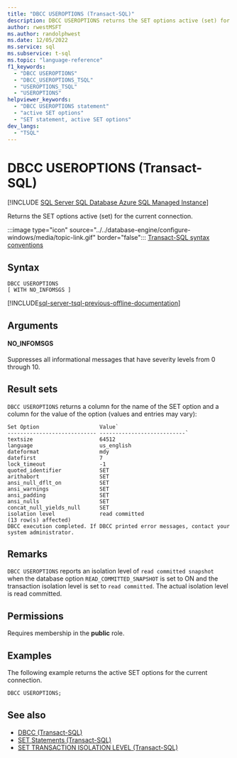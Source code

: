 ```yaml
---
title: "DBCC USEROPTIONS (Transact-SQL)"
description: DBCC USEROPTIONS returns the SET options active (set) for the current connection.
author: rwestMSFT
ms.author: randolphwest
ms.date: 12/05/2022
ms.service: sql
ms.subservice: t-sql
ms.topic: "language-reference"
f1_keywords:
  - "DBCC USEROPTIONS"
  - "DBCC_USEROPTIONS_TSQL"
  - "USEROPTIONS_TSQL"
  - "USEROPTIONS"
helpviewer_keywords:
  - "DBCC USEROPTIONS statement"
  - "active SET options"
  - "SET statement, active SET options"
dev_langs:
  - "TSQL"
---
```

# DBCC USEROPTIONS (Transact-SQL)

[!INCLUDE [SQL Server SQL Database Azure SQL Managed Instance](../../includes/applies-to-version/sql-asdb-asdbmi.md)]

Returns the SET options active (set) for the current connection.

:::image type="icon" source="../../database-engine/configure-windows/media/topic-link.gif" border="false"::: [Transact-SQL syntax conventions](../../t-sql/language-elements/transact-sql-syntax-conventions-transact-sql.md)

## Syntax

```syntaxsql
DBCC USEROPTIONS
[ WITH NO_INFOMSGS ]
```

[!INCLUDE[sql-server-tsql-previous-offline-documentation](../../includes/sql-server-tsql-previous-offline-documentation.md)]

## Arguments

#### NO_INFOMSGS

Suppresses all informational messages that have severity levels from 0 through 10.

## Result sets

`DBCC USEROPTIONS` returns a column for the name of the SET option and a column for the value of the option (values and entries may vary):

```output
Set Option                   Value`
---------------------------- ---------------------------`
textsize                     64512
language                     us_english
dateformat                   mdy
datefirst                    7
lock_timeout                 -1
quoted_identifier            SET
arithabort                   SET
ansi_null_dflt_on            SET
ansi_warnings                SET
ansi_padding                 SET
ansi_nulls                   SET
concat_null_yields_null      SET
isolation level              read committed
(13 row(s) affected)
DBCC execution completed. If DBCC printed error messages, contact your system administrator.
```

## Remarks

`DBCC USEROPTIONS` reports an isolation level of `read committed snapshot` when the database option `READ_COMMITTED_SNAPSHOT` is set to ON and the transaction isolation level is set to `read committed`. The actual isolation level is read committed.

## Permissions

Requires membership in the **public** role.

## Examples

The following example returns the active SET options for the current connection.

```sql
DBCC USEROPTIONS;
```

## See also

- [DBCC (Transact-SQL)](../../t-sql/database-console-commands/dbcc-transact-sql.md)
- [SET Statements (Transact-SQL)](../../t-sql/statements/set-statements-transact-sql.md)
- [SET TRANSACTION ISOLATION LEVEL (Transact-SQL)](../../t-sql/statements/set-transaction-isolation-level-transact-sql.md)
